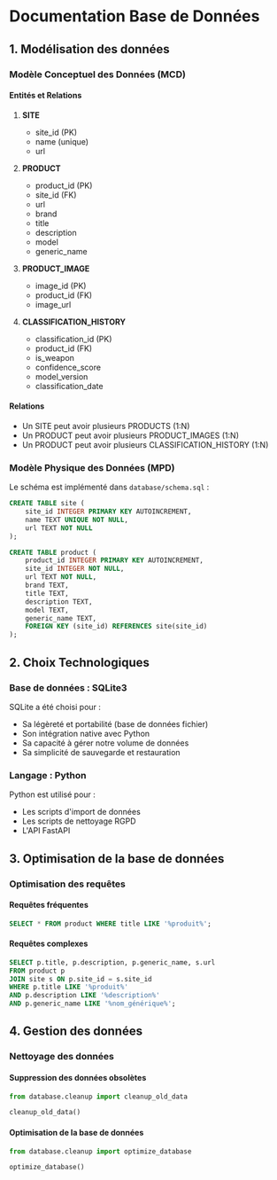 # Documentation Base de Données

## 1. Modélisation des données

### Modèle Conceptuel des Données (MCD)

#### Entités et Relations

1. **SITE**
   - site_id (PK)
   - name (unique) 
   - url

2. **PRODUCT**
   - product_id (PK)
   - site_id (FK)
   - url
   - brand
   - title
   - description
   - model
   - generic_name

3. **PRODUCT_IMAGE**
   - image_id (PK)
   - product_id (FK)
   - image_url

4. **CLASSIFICATION_HISTORY**
   - classification_id (PK)
   - product_id (FK)
   - is_weapon
   - confidence_score
   - model_version
   - classification_date

#### Relations
- Un SITE peut avoir plusieurs PRODUCTS (1:N)
- Un PRODUCT peut avoir plusieurs PRODUCT_IMAGES (1:N) 
- Un PRODUCT peut avoir plusieurs CLASSIFICATION_HISTORY (1:N)

### Modèle Physique des Données (MPD)

Le schéma est implémenté dans `database/schema.sql` :

```sql
CREATE TABLE site (
    site_id INTEGER PRIMARY KEY AUTOINCREMENT,
    name TEXT UNIQUE NOT NULL,
    url TEXT NOT NULL
);

CREATE TABLE product (
    product_id INTEGER PRIMARY KEY AUTOINCREMENT,
    site_id INTEGER NOT NULL,
    url TEXT NOT NULL,
    brand TEXT,
    title TEXT,
    description TEXT,
    model TEXT,
    generic_name TEXT,
    FOREIGN KEY (site_id) REFERENCES site(site_id)
);
```

## 2. Choix Technologiques

### Base de données : SQLite3
SQLite a été choisi pour :
- Sa légèreté et portabilité (base de données fichier)
- Son intégration native avec Python
- Sa capacité à gérer notre volume de données
- Sa simplicité de sauvegarde et restauration

### Langage : Python
Python est utilisé pour :
- Les scripts d'import de données
- Les scripts de nettoyage RGPD
- L'API FastAPI


## 3. Optimisation de la base de données

### Optimisation des requêtes

#### Requêtes fréquentes

```sql
SELECT * FROM product WHERE title LIKE '%produit%';
```

#### Requêtes complexes

```sql
SELECT p.title, p.description, p.generic_name, s.url 
FROM product p 
JOIN site s ON p.site_id = s.site_id 
WHERE p.title LIKE '%produit%' 
AND p.description LIKE '%description%' 
AND p.generic_name LIKE '%nom_générique%';
```                                     


## 4. Gestion des données

### Nettoyage des données

#### Suppression des données obsolètes

```python
from database.cleanup import cleanup_old_data

cleanup_old_data()  
```

#### Optimisation de la base de données

```python
from database.cleanup import optimize_database

optimize_database()
```





